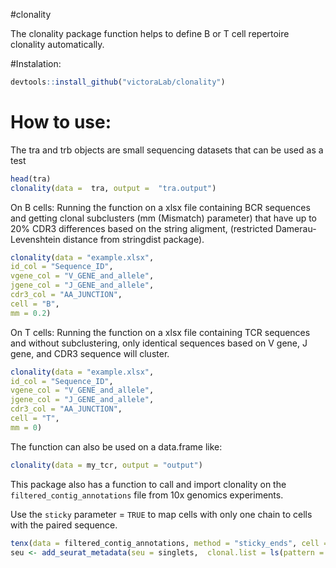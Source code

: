 #clonality

The clonality package function helps to define B or T cell repertoire clonality automatically.

#Instalation:

```R
devtools::install_github("victoraLab/clonality")
```

# How to use:

The tra and trb objects are small sequencing datasets that can be used as a test

```R
head(tra)
clonality(data =  tra, output =  "tra.output")
```

On B cells:
Running the function on a xlsx file containing BCR sequences and getting clonal subclusters (mm (Mismatch) parameter) that have up to 20% CDR3 differences based on the string aligment, (restricted Damerau-Levenshtein distance from stringdist package).

```R
clonality(data = "example.xlsx",
id_col = "Sequence_ID",
vgene_col = "V_GENE_and_allele",
jgene_col = "J_GENE_and_allele",
cdr3_col = "AA_JUNCTION",
cell = "B",
mm = 0.2)
```

On T cells:
Running the function on a xlsx file containing TCR sequences and without subclustering, only identical sequences based on V gene, J gene, and CDR3 sequence will cluster.

```R
clonality(data = "example.xlsx",
id_col = "Sequence_ID",
vgene_col = "V_GENE_and_allele",
jgene_col = "J_GENE_and_allele",
cdr3_col = "AA_JUNCTION",
cell = "T",
mm = 0)
```

The function can also be used on a data.frame like:

```R
clonality(data = my_tcr, output = "output")
```

This package also has a function to call and import clonality on the `filtered_contig_annotations` file from 10x genomics experiments.

Use the `sticky` parameter = `TRUE` to map cells with only one chain to cells with the paired sequence. 

```R
tenx(data = filtered_contig_annotations, method = "sticky_ends", cell = "T", only_productive = T)
seu <- add_seurat_metadata(seu = singlets,  clonal.list = ls(pattern = "^Clonal"), sticky = T, purity = 0.8)
```


